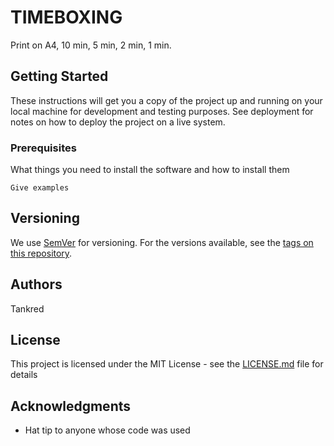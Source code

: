 # TIMEBOXING

Print on A4, 10 min, 5 min, 2 min, 1 min.

## Getting Started

These instructions will get you a copy of the project up and running on your local machine for development and testing purposes. See deployment for notes on how to deploy the project on a live system.

### Prerequisites

What things you need to install the software and how to install them

```
Give examples
```

## Versioning

We use [SemVer](http://semver.org/) for versioning. For the versions available, see the [tags on this repository](https://github.com/your/project/tags). 

## Authors

Tankred

## License

This project is licensed under the MIT License - see the [LICENSE.md](LICENSE.md) file for details

## Acknowledgments

* Hat tip to anyone whose code was used

